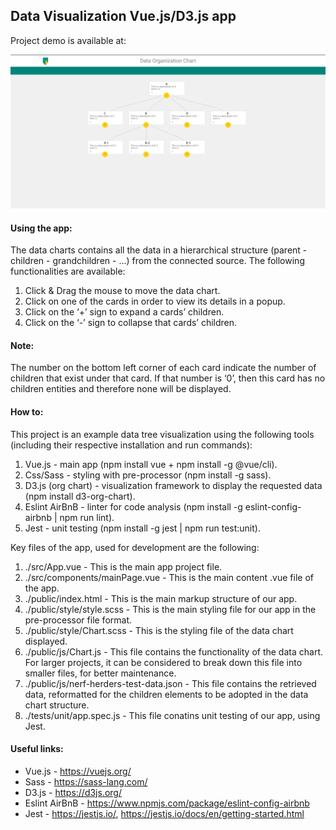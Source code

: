 <h2>Data Visualization Vue.js/D3.js app</h2>

Project demo is available at:

![finalResult](./finalResult.png)

<h4>Using the app:</h4>

The data charts contains all the data in a hierarchical structure (parent - children - grandchildren - …) from the connected source.
The following functionalities are available:
1. Click & Drag the mouse to move the data chart.
2. Click on one of the cards in order to view its details in a popup.
3. Click on the ‘+’ sign to expand a cards’ children.
4. Click on the ‘-’ sign to collapse that cards’ children.

<h4>Note:</h4> The number on the bottom left corner of each card indicate the number of children that exist under that card. If that number is ‘0’, then this card has no children entities and therefore none will be displayed.

<h4>How to:</h4>

This project is an example data tree visualization using the following tools (including their respective installation and run commands):
1. Vue.js - main app (npm install vue + npm install -g @vue/cli).
2. Css/Sass - styling with pre-processor (npm install -g sass).
3. D3.js (org chart) - visualization framework to display the requested data (npm install d3-org-chart).
4. Eslint AirBnB - linter for code analysis (npm install -g eslint-config-airbnb | npm run lint).
5. Jest - unit testing (npm install -g jest | npm run test:unit).

Key files of the app, used for development are the following:
1. ./src/App.vue - This is the main app project file.
2. ./src/components/mainPage.vue - This is the main content .vue file of the app.
3. ./public/index.html - This is the main markup structure of our app.
4. ./public/style/style.scss - This is the main styling file for our app in the pre-processor file format.
5. ./public/style/Chart.scss - This is the styling file of the data chart displayed.
6. ./public/js/Chart.js - This file contains the functionality of the data chart. For larger projects, it can be considered to break down this file into smaller files, for better maintenance.
7. ./public/js/nerf-herders-test-data.json - This file contains the retrieved data, reformatted for the children elements to be adopted in the data chart structure.
8. ./tests/unit/app.spec.js - This file conatins unit testing of our app, using Jest.

<h4>Useful links:</h4>

* Vue.js - https://vuejs.org/
* Sass - https://sass-lang.com/
* D3.js - https://d3js.org/
* Eslint AirBnB - https://www.npmjs.com/package/eslint-config-airbnb
* Jest - https://jestjs.io/, https://jestjs.io/docs/en/getting-started.html
